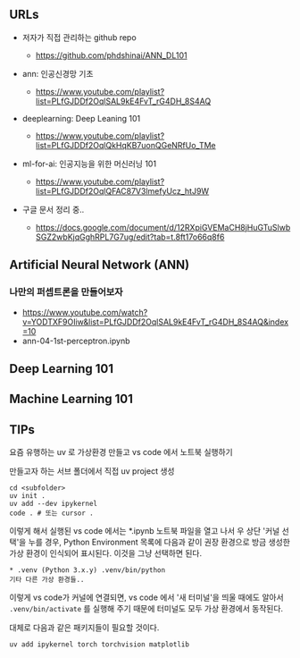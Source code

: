 



## URLs

- 저자가 직접 관리하는 github repo
  - https://github.com/phdshinai/ANN_DL101

- ann: 인공신경망 기초
  - https://www.youtube.com/playlist?list=PLfGJDDf2OqlSAL9kE4FvT_rG4DH_8S4AQ

- deeplearning: Deep Leaning 101
  - https://www.youtube.com/playlist?list=PLfGJDDf2OqlQkHqKB7uonQGeNRfUo_TMe

- ml-for-ai: 인공지능을 위한 머신러닝 101
  - https://www.youtube.com/playlist?list=PLfGJDDf2OqlQFAC87V3lmefyUcz_htJ9W

- 구글 문서 정리 중..
  - https://docs.google.com/document/d/12RXpiGVEMaCH8jHuGTuSlwbSGZ2wbKjqGghRPL7G7ug/edit?tab=t.8ft17o66q8f6



## Artificial Neural Network (ANN)

### 나만의 퍼셉트론을 만들어보자

- https://www.youtube.com/watch?v=YODTXF9OIiw&list=PLfGJDDf2OqlSAL9kE4FvT_rG4DH_8S4AQ&index=10
- ann-04-1st-perceptron.ipynb




## Deep Learning 101


## Machine Learning 101


## TIPs
요즘 유행하는 uv 로 가상환경 만들고 vs code 에서 노트북 실행하기

만들고자 하는 서브 폴더에서 직접 uv project 생성
```
cd <subfolder>
uv init .
uv add --dev ipykernel
code . # 또는 cursor .
```
이렇게 해서 실행된 vs code 에서는 *.ipynb 노트북 파일을 열고 나서
우 상단 '커널 선택'을 누를 경우, Python Environment 목록에 다음과 같이 권장 환경으로 방금 생성한 가상 환경이 인식되어 표시된다. 이것을 그냥 선택하면 된다.
```
* .venv (Python 3.x.y) .venv/bin/python
기타 다른 가상 환경들..
```
이렇게 vs code가 커널에 연결되면, vs code 에서 '새 터미널'을 띄울 때에도 알아서 `.venv/bin/activate` 를 실행해 주기 때문에 터미널도 모두 가상 환경에서 동작된다.

대체로 다음과 같은 패키지들이 필요할 것이다.
```
uv add ipykernel torch torchvision matplotlib
```